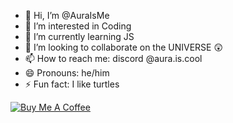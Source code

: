 - 👋 Hi, I’m @AuraIsMe
- 👀 I’m interested in Coding
- 🌱 I’m currently learning JS
- 💞️ I’m looking to collaborate on the UNIVERSE 😲
- 📫 How to reach me: discord @aura.is.cool
- 😄 Pronouns: he/him
- ⚡ Fun fact: I like turtles

[![Buy Me A Coffee](https://img.shields.io/badge/Buy%20Me%20A%20Coffee-donate-yellow)](https://www.buymeacoffee.com/shortscripq)
